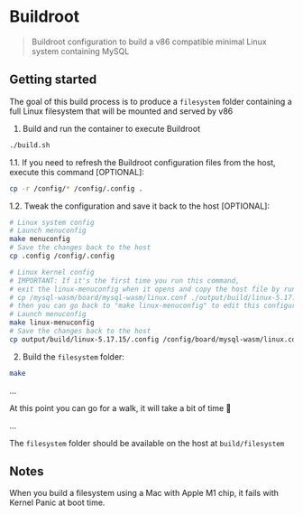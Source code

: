 # Buildroot

> Buildroot configuration to build a v86 compatible minimal Linux system containing MySQL

## Getting started

The goal of this build process is to produce a `filesystem` folder containing a full Linux filesystem that will be mounted and served by v86

1. Build and run the container to execute Buildroot

```bash
./build.sh
```

  1.1. If you need to refresh the Buildroot configuration files from the host, execute this command [OPTIONAL]:

  ```bash
  cp -r /config/* /config/.config .
  ```

  1.2. Tweak the configuration and save it back to the host [OPTIONAL]:

  ```bash
  # Linux system config
  # Launch menuconfig
  make menuconfig
  # Save the changes back to the host
  cp .config /config/.config

  # Linux kernel config
  # IMPORTANT: If it's the first time you run this command,
  # exit the linux-menuconfig when it opens and copy the host file by running
  # cp /mysql-wasm/board/mysql-wasm/linux.conf ./output/build/linux-5.17.15/.config
  # then you can go back to "make linux-menuconfig" to edit this configuration
  # Launch menuconfig
  make linux-menuconfig
  # Save the changes back to the host
  cp output/build/linux-5.17.15/.config /config/board/mysql-wasm/linux.conf
  ```

2. Build the `filesystem` folder:

```bash
make
```

...

At this point you can go for a walk, it will take a bit of time :turtle:

...

The `filesystem` folder should be available on the host at `build/filesystem`

## Notes
When you build a filesystem using a Mac with Apple M1 chip, it fails with Kernel Panic at boot time.
